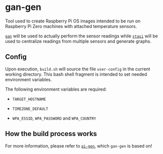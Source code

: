 # gan-gen

Tool used to create Raspberry Pi OS images intended to be run on Raspberry Pi Zero machines with attached temperature sensors.

[`gan`](https://github.com/ibz/gan) will be used to actually perform the sensor readings while [`stasi`](https://github.com/ibz/stasi) will be used to centralize readings from multiple sensors and generate graphs.

## Config

Upon execution, `build.sh` will source the file `user-config` in the current
working directory.  This bash shell fragment is intended to set needed
environment variables.

The following environment variables are required:

 * `TARGET_HOSTNAME`

 * `TIMEZONE_DEFAULT`

 * `WPA_ESSID`, `WPA_PASSWORD` and `WPA_COUNTRY`

## How the build process works

For more information, please refer to [`pi-gen`](https://github.com/RPi-Distro/pi-gen#readme), which `gan-gen` is based on!
